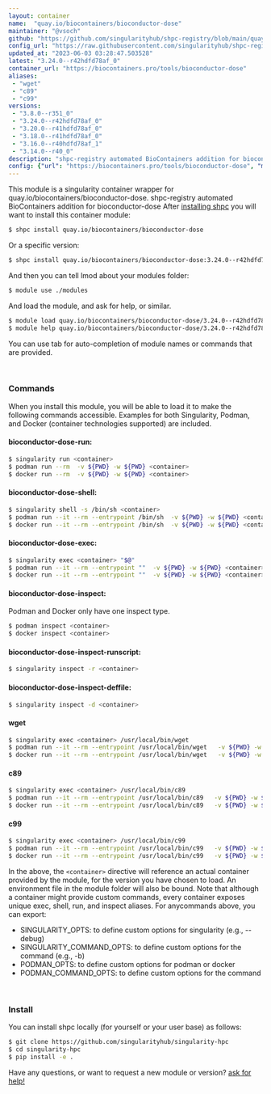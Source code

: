 ```yaml
---
layout: container
name:  "quay.io/biocontainers/bioconductor-dose"
maintainer: "@vsoch"
github: "https://github.com/singularityhub/shpc-registry/blob/main/quay.io/biocontainers/bioconductor-dose/container.yaml"
config_url: "https://raw.githubusercontent.com/singularityhub/shpc-registry/main/quay.io/biocontainers/bioconductor-dose/container.yaml"
updated_at: "2023-06-03 03:28:47.503528"
latest: "3.24.0--r42hdfd78af_0"
container_url: "https://biocontainers.pro/tools/bioconductor-dose"
aliases:
 - "wget"
 - "c89"
 - "c99"
versions:
 - "3.8.0--r351_0"
 - "3.24.0--r42hdfd78af_0"
 - "3.20.0--r41hdfd78af_0"
 - "3.18.0--r41hdfd78af_0"
 - "3.16.0--r40hdfd78af_1"
 - "3.14.0--r40_0"
description: "shpc-registry automated BioContainers addition for bioconductor-dose"
config: {"url": "https://biocontainers.pro/tools/bioconductor-dose", "maintainer": "@vsoch", "description": "shpc-registry automated BioContainers addition for bioconductor-dose", "latest": {"3.24.0--r42hdfd78af_0": "sha256:e9e5938d4b07e207c2918ad5d4bcad3917aa71324f9b24c0a96000c0ee9e1d51"}, "tags": {"3.8.0--r351_0": "sha256:5b96c05496622543184833e2b7e0b0926540abd17893c4e437aa1f8453ad4e73", "3.24.0--r42hdfd78af_0": "sha256:e9e5938d4b07e207c2918ad5d4bcad3917aa71324f9b24c0a96000c0ee9e1d51", "3.20.0--r41hdfd78af_0": "sha256:8b90b33fe28ad723ae00c286df15f1c4a58be2359427bcaaae0cd1f43739376f", "3.18.0--r41hdfd78af_0": "sha256:d17b7495e2cf4d24b21da3d1bf3a03d4cfc61cc1cef2837b6d2ef2357bcab5ea", "3.16.0--r40hdfd78af_1": "sha256:5968fd056b3b5f068fdf90309cc5ba90bd1f198677b3c129899a0d23cd38042d", "3.14.0--r40_0": "sha256:d928171af9086438a7011bb7f4e167139b0186ff706ac5adcf35a0a457668bd1"}, "docker": "quay.io/biocontainers/bioconductor-dose", "aliases": {"wget": "/usr/local/bin/wget", "c89": "/usr/local/bin/c89", "c99": "/usr/local/bin/c99"}}
---
```


This module is a singularity container wrapper for quay.io/biocontainers/bioconductor-dose.
shpc-registry automated BioContainers addition for bioconductor-dose
After [installing shpc](#install) you will want to install this container module:


```bash
$ shpc install quay.io/biocontainers/bioconductor-dose
```

Or a specific version:

```bash
$ shpc install quay.io/biocontainers/bioconductor-dose:3.24.0--r42hdfd78af_0
```

And then you can tell lmod about your modules folder:

```bash
$ module use ./modules
```

And load the module, and ask for help, or similar.

```bash
$ module load quay.io/biocontainers/bioconductor-dose/3.24.0--r42hdfd78af_0
$ module help quay.io/biocontainers/bioconductor-dose/3.24.0--r42hdfd78af_0
```

You can use tab for auto-completion of module names or commands that are provided.

<br>

### Commands

When you install this module, you will be able to load it to make the following commands accessible.
Examples for both Singularity, Podman, and Docker (container technologies supported) are included.

#### bioconductor-dose-run:

```bash
$ singularity run <container>
$ podman run --rm  -v ${PWD} -w ${PWD} <container>
$ docker run --rm  -v ${PWD} -w ${PWD} <container>
```

#### bioconductor-dose-shell:

```bash
$ singularity shell -s /bin/sh <container>
$ podman run --it --rm --entrypoint /bin/sh  -v ${PWD} -w ${PWD} <container>
$ docker run --it --rm --entrypoint /bin/sh  -v ${PWD} -w ${PWD} <container>
```

#### bioconductor-dose-exec:

```bash
$ singularity exec <container> "$@"
$ podman run --it --rm --entrypoint ""  -v ${PWD} -w ${PWD} <container> "$@"
$ docker run --it --rm --entrypoint ""  -v ${PWD} -w ${PWD} <container> "$@"
```

#### bioconductor-dose-inspect:

Podman and Docker only have one inspect type.

```bash
$ podman inspect <container>
$ docker inspect <container>
```

#### bioconductor-dose-inspect-runscript:

```bash
$ singularity inspect -r <container>
```

#### bioconductor-dose-inspect-deffile:

```bash
$ singularity inspect -d <container>
```


#### wget

```bash
$ singularity exec <container> /usr/local/bin/wget
$ podman run --it --rm --entrypoint /usr/local/bin/wget   -v ${PWD} -w ${PWD} <container> -c " $@"
$ docker run --it --rm --entrypoint /usr/local/bin/wget   -v ${PWD} -w ${PWD} <container> -c " $@"
```


#### c89

```bash
$ singularity exec <container> /usr/local/bin/c89
$ podman run --it --rm --entrypoint /usr/local/bin/c89   -v ${PWD} -w ${PWD} <container> -c " $@"
$ docker run --it --rm --entrypoint /usr/local/bin/c89   -v ${PWD} -w ${PWD} <container> -c " $@"
```


#### c99

```bash
$ singularity exec <container> /usr/local/bin/c99
$ podman run --it --rm --entrypoint /usr/local/bin/c99   -v ${PWD} -w ${PWD} <container> -c " $@"
$ docker run --it --rm --entrypoint /usr/local/bin/c99   -v ${PWD} -w ${PWD} <container> -c " $@"
```



In the above, the `<container>` directive will reference an actual container provided
by the module, for the version you have chosen to load. An environment file in the
module folder will also be bound. Note that although a container
might provide custom commands, every container exposes unique exec, shell, run, and
inspect aliases. For anycommands above, you can export:

 - SINGULARITY_OPTS: to define custom options for singularity (e.g., --debug)
 - SINGULARITY_COMMAND_OPTS: to define custom options for the command (e.g., -b)
 - PODMAN_OPTS: to define custom options for podman or docker
 - PODMAN_COMMAND_OPTS: to define custom options for the command

<br>

### Install

You can install shpc locally (for yourself or your user base) as follows:

```bash
$ git clone https://github.com/singularityhub/singularity-hpc
$ cd singularity-hpc
$ pip install -e .
```

Have any questions, or want to request a new module or version? [ask for help!](https://github.com/singularityhub/singularity-hpc/issues)